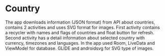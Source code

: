 # Country
The app downloads information (JSON format) from API about countries, contains 2 activities and uses SVG format for images.
First activity contains a recycler with names and flags of countries and float button for refresh.
Second activity has a detail information about selected country with currency, timezones and languages.
In the app used Room, LiveData and ViewModel for database.
GLIDE and androidsvg for SVG type of images.
